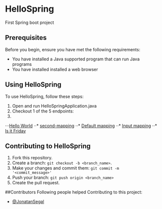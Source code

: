 # HelloSpring
First Spring boot project

## Prerequisites
Before you begin, ensure you have met the following requirements:

* You have installed a Java supported program that can run Java programs
* You have installed installed a web browser

## Using HelloSpring
To use HelloSpring, follow these steps:

1. Open and run HelloSpringApplication.java
2. Checkout 1 of the 5 endpoints:
  3. 
⋅⋅⋅[Hello World](http://localhost:8080/first-mapping)
⋅⋅* [second-mapping](http://localhost:8080/second-mapping)
⋅⋅* [Default mapping](http://localhost:8080/)
⋅⋅* [Input mapping](http://localhost:8080/parameter)
⋅⋅* [Is it Friday](http://localhost:8080/is-it-friday)



## Contributing to HelloSpring

1. Fork this repository.
2. Create a branch: `git checkout -b <branch_name>`.
3. Make your changes and commit them: `git commit -m '<commit_message>'`
4. Push your branch: `git push origin <branch_name>`
5. Create the pull request.


##Contributors
Following people helped Contributing to this project:

* [@JonatanSegal](https://github.com/JonatanSegal)
